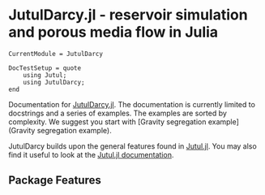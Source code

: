 # JutulDarcy.jl - reservoir simulation and porous media flow in Julia

```@meta
CurrentModule = JutulDarcy
```

```@meta
DocTestSetup = quote
    using Jutul;
    using JutulDarcy;
end
```

Documentation for [JutulDarcy.jl](https://github.com/sintefmath/JutulDarcy.jl). The documentation is currently limited to docstrings and a series of examples. The examples are sorted by complexity. We suggest you start with [Gravity segregation example](Gravity segregation example).

JutulDarcy builds upon the general features found in [Jutul.jl](https://github.com/sintefmath/Jutul.jl). You may also find it useful to look at the [Jutul.jl documentation](https://sintefmath.github.io/Jutul.jl/dev/).

## Package Features

```@index
```

